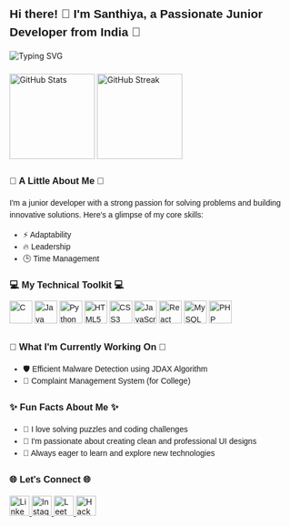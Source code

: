 <h2 align="left" style="font-family: 'Arial', sans-serif; line-height: 1.5;">Hi there! 👋 I'm Santhiya, a Passionate Junior Developer from India 🌟</h2>

<p align="left">
  <img src="https://readme-typing-svg.herokuapp.com?font=Fira+Code&size=22&duration=4000&pause=1000&center=false&vCenter=true&width=435&lines=Junior+Developer+%7C+Learner;Welcome+to+my+GitHub+profile!" alt="Typing SVG" />
</p>

###

<div align="left">
  <img src="https://github-readme-stats.vercel.app/api?username=Santhiyaprakash&show_icons=true&theme=radical&hide_border=false&include_all_commits=true&count_private=true&hide_title=false" height="150" alt="GitHub Stats" />
  <img src="https://github-readme-streak-stats.herokuapp.com/?user=Santhiyaprakash&theme=radical&hide_border=false" height="150" alt="GitHub Streak" />
</div>

###

<h3 align="left" style="font-family: 'Arial', sans-serif; line-height: 1.5;">🌟 A Little About Me 🌟</h3>
<p align="left" style="font-family: 'Arial', sans-serif; line-height: 1.5;">
I'm a junior developer with a strong passion for solving problems and building innovative solutions. Here's a glimpse of my core skills:
</p>

<div align="left" style="font-family: 'Arial', sans-serif; line-height: 1.5;">
  <ul>
    <li>⚡ Adaptability</li>
    <li>🔥 Leadership</li>
    <li>🕒 Time Management</li>
  </ul>
</div>

###

<h3 align="left" style="font-family: 'Arial', sans-serif; line-height: 1.5;">💻 My Technical Toolkit 💻</h3>
<p align="left" style="font-family: 'Arial', sans-serif; line-height: 1.5;">
  <img src="https://cdn.jsdelivr.net/gh/devicons/devicon/icons/c/c-original.svg" height="40" alt="C" />
  <img src="https://cdn.jsdelivr.net/gh/devicons/devicon/icons/java/java-original.svg" height="40" alt="Java" />
  <img src="https://cdn.jsdelivr.net/gh/devicons/devicon/icons/python/python-original.svg" height="40" alt="Python" />
  <img src="https://cdn.jsdelivr.net/gh/devicons/devicon/icons/html5/html5-original.svg" height="40" alt="HTML5" />
  <img src="https://cdn.jsdelivr.net/gh/devicons/devicon/icons/css3/css3-original.svg" height="40" alt="CSS3" />
  <img src="https://cdn.jsdelivr.net/gh/devicons/devicon/icons/javascript/javascript-original.svg" height="40" alt="JavaScript" />
  <img src="https://cdn.jsdelivr.net/gh/devicons/devicon/icons/react/react-original.svg" height="40" alt="React" />
  <img src="https://cdn.jsdelivr.net/gh/devicons/devicon/icons/mysql/mysql-original.svg" height="40" alt="MySQL" />
  <img src="https://cdn.jsdelivr.net/gh/devicons/devicon/icons/php/php-original.svg" height="40" alt="PHP" />
</p>

###

<h3 align="left" style="font-family: 'Arial', sans-serif; line-height: 1.5;">🚀 What I'm Currently Working On 🚀</h3>
<div align="left" style="font-family: 'Arial', sans-serif; line-height: 1.5;">
  <ul>
    <li>🛡️ Efficient Malware Detection using JDAX Algorithm</li>
    <li>🏫 Complaint Management System (for College)</li>
  </ul>
</div>

###

<h3 align="left" style="font-family: 'Arial', sans-serif; line-height: 1.5;">✨ Fun Facts About Me ✨</h3>
<div align="left" style="font-family: 'Arial', sans-serif; line-height: 1.5;">
  <ul>
    <li>🚀 I love solving puzzles and coding challenges</li>
    <li>🎨 I'm passionate about creating clean and professional UI designs</li>
    <li>📖 Always eager to learn and explore new technologies</li>
  </ul>
</div>

###

<h3 align="left" style="font-family: 'Arial', sans-serif; line-height: 1.5;">🌐 Let's Connect 🌐</h3>
<div align="left">
  <a href="https://www.linkedin.com/in/santhiya-prakash-87449425a/" target="_blank">
    <img src="https://img.shields.io/static/v1?message=LinkedIn&logo=linkedin&label=&color=0077B5&logoColor=white&labelColor=&style=for-the-badge" height="35" alt="LinkedIn" />
  </a>
  <a href="https://www.instagram.com/_santhu04_/" target="_blank">
    <img src="https://img.shields.io/static/v1?message=Instagram&logo=instagram&label=&color=E4405F&logoColor=white&labelColor=&style=for-the-badge" height="35" alt="Instagram" />
  </a>
  <a href="https://leetcode.com/u/santhiya04/" target="_blank">
    <img src="https://img.shields.io/static/v1?message=LeetCode&logo=leetcode&label=&color=black&logoColor=white&labelColor=&style=for-the-badge" height="35" alt="LeetCode" />
  </a>
  <a href="https://www.hackerrank.com/santhiyaprakash1/hackos" target="_blank">
    <img src="https://img.shields.io/static/v1?message=HackerRank&logo=hackerrank&label=&color=1EAA43&logoColor=white&labelColor=&style=for-the-badge" height="35" alt="HackerRank" />
  </a>
</div>
